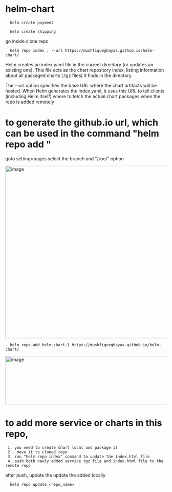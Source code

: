 # helm-chart

      helm create payment

      helm create shipping

go inside clone repo

      helm repo index . --url https://mushfiqueghayas.github.io/helm-chart/

Helm creates an index.yaml file in the current directory (or updates an existing one). This file acts as the chart repository index, listing information about all packaged charts (.tgz files) it finds in the directory.

The --url option specifies the base URL where the chart artifacts will be hosted. When Helm generates the index.yaml, it uses this URL to tell clients (including Helm itself) where to fetch the actual chart packages when the repo is added remotely

# to generate the github.io url, which can be used in the command "helm repo add <URL>"

goto setting>pages select the branch and "/root" option

<img width="1531" height="537" alt="image" src="https://github.com/user-attachments/assets/0bc1e6e9-ad54-4ad0-9edb-5640546eb32e" />

      helm repo add helm-chart-1 https://mushfiqueghayas.github.io/helm-chart/  

<img width="1195" height="152" alt="image" src="https://github.com/user-attachments/assets/eb3bf8d4-fca4-4a3f-a41e-8780031eb69d" />

# to add more service or charts in this repo, 

     1. you need to create chart local and package it
     2.  move it to cloned repo 
     3. run "helm repo index" command to update the index.html file
     4. push both newly added service tgz file and index.html file to the remote repo

after push, update the update the added locally

      helm repo update <repo_name>

      
